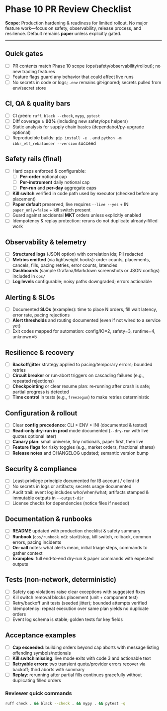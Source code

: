 # Phase 10 PR Review Checklist

**Scope:** Production hardening & readiness for limited rollout. No major feature work—focus on safety, observability, release process, and resilience. Default remains **paper** unless explicitly gated.

---

## Quick gates
- [ ] PR contents match Phase 10 scope (ops/safety/observability/rollout); no new trading features
- [ ] Feature flags guard any behavior that could affect live runs
- [ ] No secrets in code or logs; `.env` remains git‑ignored; secrets pulled from env/secret store

## CI, QA & quality bars
- [ ] CI green: `ruff`, `black --check`, `mypy`, `pytest`
- [ ] Diff coverage ≥ **90%** (including new safety/ops helpers)
- [ ] Static analysis for supply chain basics (dependabot/py-upgrade optional)
- [ ] Reproducible builds: `pip install -e .` and `python -m ibkr_etf_rebalancer --version` succeed

## Safety rails (final)
- [ ] Hard caps enforced & configurable:
  - [ ] **Per-order** notional cap
  - [ ] **Per-instrument** daily notional cap
  - [ ] **Per-run** and **per-day** aggregate caps
- [ ] **Kill switch** verified in code path used by executor (checked before any placement)
- [ ] **Paper default** preserved; live requires `--live --yes` + INI `paper_only=false` + kill switch present
- [ ] Guard against accidental **MKT** orders unless explicitly enabled
- [ ] Idempotency & replay protection: reruns do not duplicate already‑filled work

## Observability & telemetry
- [ ] **Structured logs** (JSON option) with correlation ids; PII redacted
- [ ] **Metrics emitted** (via lightweight hooks): order counts, placements, cancels, fills, pacing retries, error counts, latencies
- [ ] **Dashboards** (sample Grafana/Markdown screenshots or JSON configs) included in `ops/`
- [ ] **Log levels** configurable; noisy paths downgraded; errors actionable

## Alerting & SLOs
- [ ] Documented **SLOs** (examples): time to place N orders, fill wait latency, error rate, pacing rejections
- [ ] **Alert thresholds** and routing documented (even if not wired to a service yet)
- [ ] Exit codes mapped for automation: config/IO=2, safety=3, runtime=4, unknown=5

## Resilience & recovery
- [ ] **Backoff/jitter** strategy applied to pacing/temporary errors; bounded retries
- [ ] **Circuit breaker** or run‑abort triggers on cascading failures (e.g., repeated rejections)
- [ ] **Checkpointing** or clear resume plan: re‑running after crash is safe; partial progress is detected
- [ ] **Time control** in tests (e.g., `freezegun`) to make retries deterministic

## Configuration & rollout
- [ ] Clear **config precedence**: CLI > ENV > INI (documented & tested)
- [ ] **Read‑only dry‑run in prod** mode documented (`--dry-run` with live quotes optional later)
- [ ] **Canary plan**: small universe, tiny notionals, paper first, then live
- [ ] **Feature flags** for risky toggles (e.g., market orders, fractional shares)
- [ ] **Release notes** and CHANGELOG updated; semantic version bump

## Security & compliance
- [ ] Least‑privilege principle documented for IB account / client id
- [ ] No secrets in logs or artifacts; secrets usage documented
- [ ] Audit trail: event log includes who/when/what; artifacts stamped & immutable outputs in `--output-dir`
- [ ] License checks for dependencies (notice files if needed)

## Documentation & runbooks
- [ ] **README** updated with production checklist & safety summary
- [ ] **Runbook** (`ops/runbook.md`): start/stop, kill switch, rollback, common errors, pacing incidents
- [ ] **On‑call** notes: what alerts mean, initial triage steps, commands to gather context
- [ ] **Examples**: full end‑to‑end dry‑run & paper commands with expected outputs

## Tests (non‑network, deterministic)
- [ ] Safety cap violations raise clear exceptions with suggested fixes
- [ ] Kill switch removal blocks placement (unit + component test)
- [ ] Retry/backoff unit tests (seeded jitter); bounded attempts verified
- [ ] Idempotency: repeat execution over same plan yields no duplicate orders
- [ ] Event log schema is stable; golden tests for key fields

## Acceptance examples
- [ ] **Cap exceeded**: building orders beyond cap aborts with message listing offending symbols/notionals
- [ ] **Kill switch missing**: live mode exits with code 3 and actionable text
- [ ] **Retryable errors**: two transient quote/provider errors recover via backoff; third aborts with summary
- [ ] **Replay**: rerunning after partial fills continues gracefully without duplicating filled orders

### Reviewer quick commands
```bash
ruff check . && black --check . && mypy . && pytest -q
```
